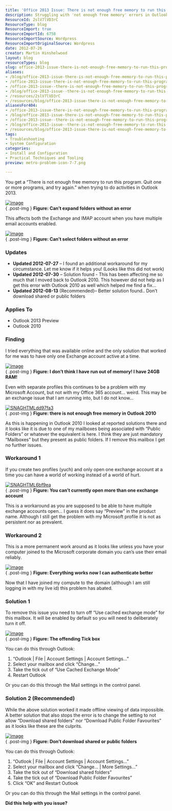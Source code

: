 ```yaml
---
title: 'Office 2013 Issue: There is not enough free memory to run this program in Outlook 2013'
description: Struggling with 'not enough free memory' errors in Outlook 2013? Discover effective workarounds and solutions to enhance your email experience!
ResourceId: 2slV7lVD3rC
ResourceType: blog
ResourceImport: true
ResourceImportId: 6758
ResourceImportSource: Wordpress
ResourceImportOriginalSource: Wordpress
date: 2012-07-26
creator: Martin Hinshelwood
layout: blog
resourceTypes: blog
slug: office-2013-issue-there-is-not-enough-free-memory-to-run-this-program-in-outlook-2013
aliases:
- /blog/office-2013-issue-there-is-not-enough-free-memory-to-run-this-program-in-outlook-2013
- /office-2013-issue-there-is-not-enough-free-memory-to-run-this-program-in-outlook-2013
- /office-2013-issue--there-is-not-enough-free-memory-to-run-this-program-in-outlook-2013
- /blog/office-2013-issue--there-is-not-enough-free-memory-to-run-this-program-in-outlook-2013
- /resources/2slV7lVD3rC
- /resources/blog/office-2013-issue-there-is-not-enough-free-memory-to-run-this-program-in-outlook-2013
aliasesFor404:
- /office-2013-issue-there-is-not-enough-free-memory-to-run-this-program-in-outlook-2013
- /blog/office-2013-issue-there-is-not-enough-free-memory-to-run-this-program-in-outlook-2013
- /office-2013-issue--there-is-not-enough-free-memory-to-run-this-program-in-outlook-2013
- /blog/office-2013-issue--there-is-not-enough-free-memory-to-run-this-program-in-outlook-2013
- /resources/blog/office-2013-issue-there-is-not-enough-free-memory-to-run-this-program-in-outlook-2013
tags:
- Troubleshooting
- System Configuration
categories:
- Install and Configuration
- Practical Techniques and Tooling
preview: metro-problem-icon-7-7.png

---
```

You get a “There is not enough free memory to run this program. Quit one or more programs, and try again.” when trying to do activities in Outlook 2013.

[![image](images/image_thumb38-1-1.png "image")](http://blog.hinshelwood.com/files/2012/07/image38.png)  
{ .post-img }
**Figure: Can’t expand folders without an error**

This affects both the Exchange and IMAP account when you have multiple email accounts enabled.

[![image](images/image_thumb39-2-2.png "image")](http://blog.hinshelwood.com/files/2012/07/image39.png)  
{ .post-img }
**Figure: Can’t select folders without an error**

### Updates

- **Updated 2012-07-27** – I found an additional workaround for my circumstance. Let me know if it helps you! (Looks like this did not work)
- **Updated 2012-07-30** – Solution found - This has been affecting me so much that I moved back to Outlook 2010. This however did not help as I get this error with Outlook 2010 as well which helped me find a fix…
- **Updated 2012-08-13** (Recommended)– Better solution found.. Don’t download shared or public folders

### Applies To

- Outlook 2013 Preview
- Outlook 2010

### Finding

I tried everything that was available online and the only solution that worked for me was to have only one Exchange account active at a time.

[![image](images/image_thumb40-3-3.png "image")](http://blog.hinshelwood.com/files/2012/07/image40.png)  
{ .post-img }
**Figure: I don’t think I have run out of memory! I have 24GB RAM!**

Even with separate profiles this continues to be a problem with my Microsoft Account, but not with my Office 365 account… weird. This may be an exchange issue that I am running into, but I do not know…

[![SNAGHTMLdd97fa3](images/SNAGHTMLdd97fa3_thumb-9-9.png "SNAGHTMLdd97fa3")](http://blog.hinshelwood.com/files/2012/07/SNAGHTMLdd97fa3.png)  
{ .post-img }
**Figure: there is not enough free memory in Outlook 2010**

As this is happening in Outlook 2010 I looked at reported solutions there and it looks like it is due to one of my mailboxes being associated with “Public Folders” or whatever the equivalent is here. I think they are just mandatory “Mailboxes” but they present as public folders. If I remove this mailbox I get no further issues.

### Workaround 1

If you create two profiles (yuch) and only open one exchange account at a time you can have a world of working instead of a world of hurt.

[![SNAGHTML6bf9ea](images/SNAGHTML6bf9ea_thumb-8-8.png "SNAGHTML6bf9ea")](http://blog.hinshelwood.com/files/2012/07/SNAGHTML6bf9ea.png)  
{ .post-img }
**Figure: You can’t currently open more than one exchange account**

This is a workaround as you are supposed to be able to have multiple exchange accounts open… I guess it does say “Preview” in the product name. Although I still get the problem with my Microsoft profile it is not as persistent nor as prevalent.

### Workaround 2

This is a more permanent work around as it looks like unless you have your computer joined to the Microsoft corporate domain you can’s use their email reliably.

[![image](images/image_thumb42-4-4.png "image")](http://blog.hinshelwood.com/files/2012/07/image42.png)  
{ .post-img }
**Figure: Everything works now I can authenticate better**

Now that I have joined my compute to the domain (although I am still logging in with my live id) this problem has abated.

### Solution 1

To remove this issue you need to turn off “Use cached exchange mode” for this mailbox. It will be enabled by default so you will need to deliberately turn it off.

[![image](images/image_thumb43-5-5.png "image")](http://blog.hinshelwood.com/files/2012/07/image43.png)  
{ .post-img }
**Figure: The offending Tick box**

You can do this through Outlook:

1. “Outlook | File | Account Settings | Account Settings…”
2. Select your mailbox and click “Change…”
3. Take the tick out of “Use Cached Exchange Mode”
4. Restart Outlook

Or you can do this through the Mail settings in the control panel.

### Solution 2 (Recommended)

While the above solution worked it made offline viewing of data impossible. A better solution that also stops the error is to change the setting to not allow “Download shared folders” nor “Download Public Folder Favourites” as it looks like these are the culprits.

[![image](images/image_thumb46-6-6.png "image")](http://blog.hinshelwood.com/files/2012/08/image46.png)  
{ .post-img }
**Figure: Don’t download shared or public folders**

You can do this through Outlook:

1. “Outlook | File | Account Settings | Account Settings…”
2. Select your mailbox and click “Change… | More Settings…”
3. Take the tick out of “Download shared folders”
4. Take the tick out of “Download Public Folder Favourites”
5. Click “OK” and Restart Outlook

Or you can do this through the Mail settings in the control panel.

**Did this help with you issue?**
